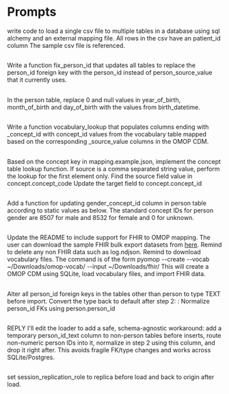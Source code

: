 # Prompts

write code to load a single csv file to multiple tables in a database using sql alchemy and an external mapping file.
All rows in the csv have an patient_id column
The sample csv file is referenced.

##

Write a function fix_person_id that updates all tables to replace the person_id foreign key with the person_id instead of person_source_value that it currently uses.

##

In the person table, replace 0 and null values in year_of_birth, month_of_birth and day_of_birth with the values from birth_datetime.

##

Write a function vocabulary_lookup that populates columns ending with _concept_id with concept_id values from the vocabulary table mapped based on the corresponding _source_value columns in the OMOP CDM.

##

Based on the concept key in mapping.example.json, implement the concept table lookup function.
If source is a comma separated string value, perform the lookup for the first element only.
Find the source field value in concept.concept_code
Update the target field to concept.concept_id

##

Add a function for updating gender_concept_id column in person table according to static values as below.
The standard concept IDs for person gender are 8507 for male and 8532 for female and 0 for unknown.

##

Update the README to include support for FHIR to OMOP mapping.
The user can download the sample FHIR bulk export datasets from [here](https://github.com/smart-on-fhir/sample-bulk-fhir-datasets).
Remind to delete any non FHIR data such as log.ndjson.
Remind to download vocabulary files.
The command is of the form  pyomop --create --vocab ~/Downloads/omop-vocab/ --input ~/Downloads/fhir/
This will create a OMOP CDM using SQLite, load vocabulary files, and import FHIR data.

##

Alter all person_id foreign keys in the tables other than person to type TEXT before import.
Convert the type back to default after step 2: : Normalize person_id FKs using person.person_id

##

REPLY
I'll edit the loader to add a safe, schema-agnostic workaround: add a temporary person_id_text column to non-person tables before inserts, route non-numeric person IDs into it, normalize in step 2 using this column, and drop it right after. This avoids fragile FK/type changes and works across SQLite/Postgres.

##

set session_replication_role to replica before load and back to origin after load.

##